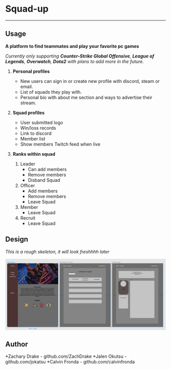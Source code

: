 # Squad-up
---

## Usage

 **A platform to find teammates and play your favorite pc games**
 
*Currently only supporting **Counter-Strike Global Offensive**, **League of Legends**, **Overwatch**, **Dota2** with plans to add more in the future.*

1. **Personal profiles** 
    * New users can sign in or create new profile with discord, steam or email.
    * List of squads they play with.
    * Personal bio with about me section and ways to advertise their stream.

2. **Squad profiles**
    * User submitted logo
    * Win/loss records
    * Link to discord
    * Member list
    * Show members Twitch feed when live
    
3. **Ranks within squad**
    1. Leader
        * Can add members
        * Remove members
        * Disband Squad
    2. Officer
        * Add members
        * Remove members
        * Leave Squad
    3. Member
        * Leave Squad
    4. Recruit
        * Leave Squad

  
  ## Design
  
  *This is a rough skeleton, it will look freshhhh later*
 
 ![design](design.png)
 
 ## Author 
  
  *Zachary Drake - github.com/ZachDrake
  *Jalen Okutsu - github.com/jokatsu
  *Calvin Fronda - github.com/calvinfronda
